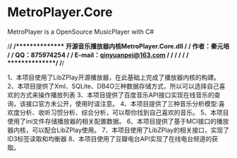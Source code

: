 MetroPlayer.Core
================

MetroPlayer is a OpenSource MusicPlayer with C#

/****************************************************************************************************/
/**************                 开源音乐播放器内核MetroPlayer.Core.dll                 **************/
/**************                           作者：秦元培                                 **************/
/**************                           QQ：875974254                                **************/
/**************                    E-mail：qinyuanpei@163.com                          **************/
/**************                                                                        **************/
/**************                                                                        **************/
/**************                                                                        **************/
/****************************************************************************************************/

1、本项目使用了LibZPlay开源播放器，在此基础上完成了播放器内核的构建。
2、本项目提供了Xml、SQLite、DB4O三种数据存储方式，所以可以选择自己喜欢的方式来操作播放列表
3、本项目提供了百度音乐API接口实现在线音乐的查询，该接口官方未公开，使用时请注意。
4、本项目提供了三种音乐分析模型:喜欢度分析、收听习惯分析、综合分析，可以帮你找到自己喜欢的音乐。
5、本项目使用了ini文件存储播放器的相关配置数据。
6、本项目提供了基于MCI接口的播放器内核，可以配合LibZPlay使用。
7、本项目使用了LibZPlay的相关接口，实现了ID3标签读取和均衡器
8、本项目使用了豆瓣电台API实现了在线电台频道的获取。
